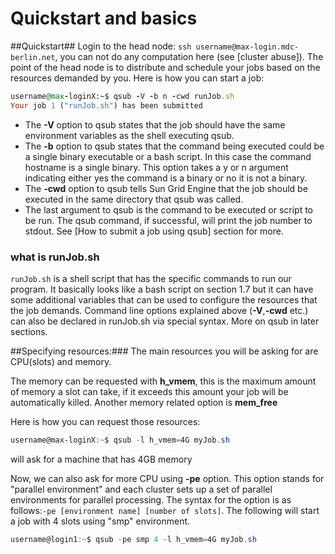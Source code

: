 # Quickstart and basics


##Quickstart##
Login to the head node: `ssh username@max-login.mdc-berlin.net`, you can not do any computation here (see [cluster abuse]). The point of the head node is to distribute and schedule your jobs based on the resources demanded by you. Here is how you can start a job:

```ruby
username@max-loginX:~$ qsub -V -b n -cwd runJob.sh
Your job 1 ("runJob.sh") has been submitted
```
- The **-V** option to qsub states that the job should have the same environment variables as the shell executing qsub.
- The **-b** option to qsub states that the command being executed could be a single binary executable or a bash script. In this case the command hostname is a single binary. This option takes a y or n argument indicating either yes the command is a binary or no it is not a binary.
- The **-cwd** option to qsub tells Sun Grid Engine that the job should be executed in the same directory that qsub was called.
- The last argument to qsub is the command to be executed  or script to be run.
The qsub command, if successful, will print the job number to stdout. See [How to submit a job using qsub] section for more.

### what is runJob.sh
`runJob.sh` is a shell script that has the specific commands to run our program. It basically looks like a bash script on section 1.7 but it can have some additional variables that can be used to configure the resources that the job demands. Command line options explained above (**-V**,**-cwd** etc.) can also be declared in runJob.sh via special syntax. More on qsub in later sections.

##Specifying resources:###
The main resources you will be asking for are CPU(slots) and memory.

The memory can be requested with **h_vmem**, this is the maximum amount of memory a slot can take, if it exceeds this amount your job will be automatically killed. Another memory related option is **mem_free**

Here is how you can request those resources:
```powershell
username@max-loginX:~$ qsub -l h_vmem=4G myJob.sh
```
will ask for a machine that has 4GB memory


Now, we can also ask for more CPU using **-pe** option. This option stands for "parallel environment" and each cluster sets up a set of parallel environments for parallel processing. The syntax for the option is as follows:`-pe [environment name] [number of slots]`. The following will start a job with 4 slots using "smp" environment.

```powershell
username@login1:~$ qsub -pe smp 4 -l h_vmem=4G myJob.sh

```




